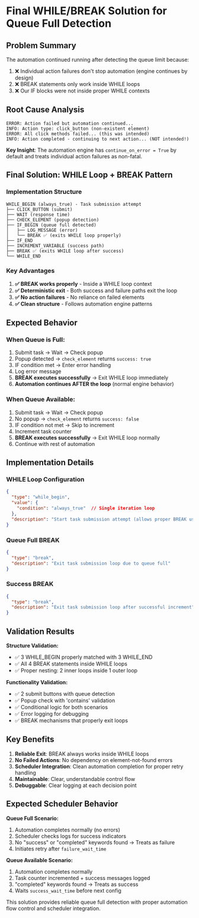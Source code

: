 # Final WHILE/BREAK Solution for Queue Full Detection

## Problem Summary
The automation continued running after detecting the queue limit because:
1. ❌ Individual action failures don't stop automation (engine continues by design)
2. ❌ BREAK statements only work inside WHILE loops 
3. ❌ Our IF blocks were not inside proper WHILE contexts

## Root Cause Analysis
```
ERROR: Action failed but automation continued...
INFO: Action type: click_button (non-existent element)
ERROR: All click methods failed... (this was intended)
INFO: Action completed - continuing to next action... (NOT intended!)
```

**Key Insight**: The automation engine has `continue_on_error = True` by default and treats individual action failures as non-fatal.

## Final Solution: WHILE Loop + BREAK Pattern

### Implementation Structure
```
WHILE_BEGIN (always_true) - Task submission attempt
├── CLICK_BUTTON (submit)
├── WAIT (response time)  
├── CHECK_ELEMENT (popup detection)
├── IF_BEGIN (queue full detected)
│   ├── LOG_MESSAGE (error)
│   └── BREAK ✅ (exits WHILE loop properly)
├── IF_END
├── INCREMENT_VARIABLE (success path)
├── BREAK ✅ (exits WHILE loop after success)
└── WHILE_END
```

### Key Advantages
1. **✅ BREAK works properly** - Inside a WHILE loop context
2. **✅ Deterministic exit** - Both success and failure paths exit the loop
3. **✅ No action failures** - No reliance on failed elements
4. **✅ Clean structure** - Follows automation engine patterns

## Expected Behavior

### When Queue is Full:
1. Submit task → Wait → Check popup
2. Popup detected → `check_element` returns `success: true`
3. IF condition met → Enter error handling
4. Log error message
5. **BREAK executes successfully** → Exit WHILE loop immediately
6. **Automation continues AFTER the loop** (normal engine behavior)

### When Queue Available:
1. Submit task → Wait → Check popup  
2. No popup → `check_element` returns `success: false`
3. IF condition not met → Skip to increment
4. Increment task counter
5. **BREAK executes successfully** → Exit WHILE loop normally
6. Continue with rest of automation

## Implementation Details

### WHILE Loop Configuration
```json
{
  "type": "while_begin",
  "value": {
    "condition": "always_true"  // Single iteration loop
  },
  "description": "Start task submission attempt (allows proper BREAK usage)"
}
```

### Queue Full BREAK
```json
{
  "type": "break",
  "description": "Exit task submission loop due to queue full"
}
```

### Success BREAK  
```json
{
  "type": "break", 
  "description": "Exit task submission loop after successful increment"
}
```

## Validation Results

**Structure Validation:**
- ✅ 3 WHILE_BEGIN properly matched with 3 WHILE_END
- ✅ All 4 BREAK statements inside WHILE loops
- ✅ Proper nesting: 2 inner loops inside 1 outer loop

**Functionality Validation:**
- ✅ 2 submit buttons with queue detection
- ✅ Popup check with 'contains' validation
- ✅ Conditional logic for both scenarios  
- ✅ Error logging for debugging
- ✅ BREAK mechanisms that properly exit loops

## Key Benefits

1. **Reliable Exit**: BREAK always works inside WHILE loops
2. **No Failed Actions**: No dependency on element-not-found errors
3. **Scheduler Integration**: Clean automation completion for proper retry handling
4. **Maintainable**: Clear, understandable control flow
5. **Debuggable**: Clear logging at each decision point

## Expected Scheduler Behavior

**Queue Full Scenario:**
1. Automation completes normally (no errors)
2. Scheduler checks logs for success indicators
3. No "success" or "completed" keywords found → Treats as failure
4. Initiates retry after `failure_wait_time`

**Queue Available Scenario:**
1. Automation completes normally
2. Task counter incremented + success messages logged
3. "completed" keywords found → Treats as success
4. Waits `success_wait_time` before next config

This solution provides reliable queue full detection with proper automation flow control and scheduler integration.